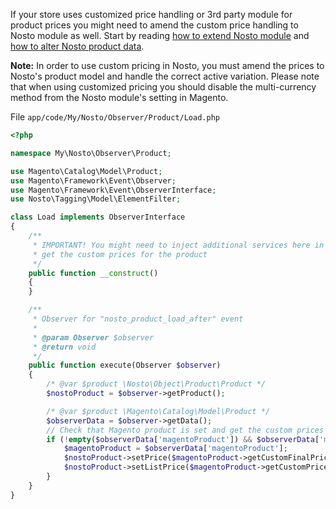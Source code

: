 If your store uses customized price handling or 3rd party module for product prices you might need to amend the custom price handling to Nosto module as well. Start by reading [how to extend Nosto module](Extending-Nosto's-Module) and [how to alter Nosto product data](Overriding-Product-Data).

**Note:** In order to use custom pricing in Nosto, you must amend the prices to Nosto's product model and handle the correct active variation. Please note that when using customized pricing you should disable the multi-currency method from the Nosto module's setting in Magento.

File `app/code/My/Nosto/Observer/Product/Load.php`

```php
<?php

namespace My\Nosto\Observer\Product;

use Magento\Catalog\Model\Product;
use Magento\Framework\Event\Observer;
use Magento\Framework\Event\ObserverInterface;
use Nosto\Tagging\Model\ElementFilter;

class Load implements ObserverInterface
{
    /**
     * IMPORTANT! You might need to inject additional services here in order to
     * get the custom prices for the product
     */
    public function __construct()
    {
    }

    /**
     * Observer for "nosto_product_load_after" event
     *
     * @param Observer $observer
     * @return void
     */
    public function execute(Observer $observer)
    {
        /* @var $product \Nosto\Object\Product\Product */
        $nostoProduct = $observer->getProduct();

        /* @var $product \Magento\Catalog\Model\Product */
        $observerData = $observer->getData();
        // Check that Magento product is set and get the custom prices from Magento product model
        if (!empty($observerData['magentoProduct']) && $observerData['magentoProduct'] instanceof Product) {
            $magentoProduct = $observerData['magentoProduct'];
            $nostoProduct->setPrice($magentoProduct->getCustomFinalPrice());
            $nostoProduct->setListPrice($magentoProduct->getCustomPrice());
        }
    }
}
```